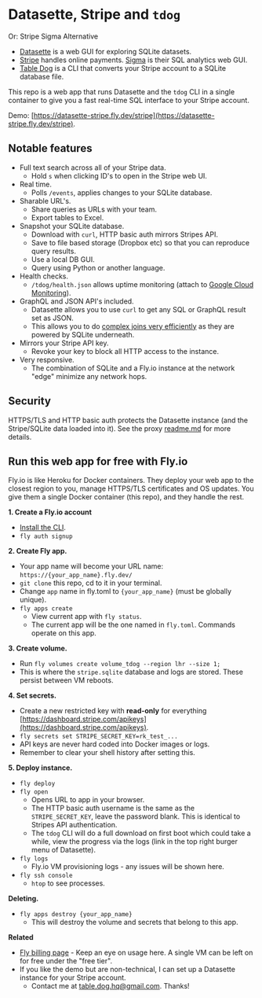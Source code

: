 # Datasette, Stripe and `tdog`

Or: Stripe Sigma Alternative

- [Datasette](https://datasette.io/) is a web GUI for exploring SQLite datasets.
- [Stripe](https://stripe.com/) handles online payments. [Sigma](https://stripe.com/sigma) is their SQL analytics web
  GUI.
- [Table Dog](https://table.dog) is a CLI that converts your Stripe account to a SQLite database file.

This repo is a web app that runs Datasette and the `tdog` CLI in a single container to give you a fast real-time SQL
interface to your Stripe account.

Demo: [https://datasette-stripe.fly.dev/stripe](https://datasette-stripe.fly.dev/stripe).

## Notable features

- Full text search across all of your Stripe data.
	- Hold `s` when clicking ID's to open in the Stripe web UI.
- Real time.
	- Polls `/events`, applies changes to your SQLite database.
- Sharable URL's.
	- Share queries as URLs with your team.
	- Export tables to Excel.
- Snapshot your SQLite database.
	- Download with `curl`, HTTP basic auth mirrors Stripes API.
	- Save to file based storage (Dropbox etc) so that you can reproduce query results.
	- Use a local DB GUI.
	- Query using Python or another language.
- Health checks.
	- `/tdog/health.json` allows uptime monitoring (attach
	  to [Google Cloud Monitoring](https://cloud.google.com/monitoring/alerts)).
- GraphQL and JSON API's included.
	- Datasette allows you to use `curl` to get any SQL or GraphQL result set as JSON.
	- This allows you to do [complex joins very efficiently](https://simonwillison.net/2020/Aug/7/datasette-graphql/) as
	  they are powered by SQLite underneath.
- Mirrors your Stripe API key.
	- Revoke your key to block all HTTP access to the instance.
- Very responsive.
	- The combination of SQLite and a Fly.io instance at the network "edge" minimize any network hops.

## Security

HTTPS/TLS and HTTP basic auth protects the Datasette instance (and the Stripe/SQLite data loaded into it). See the
proxy [readme.md](./app/auth-proxy/readme.md) for more details.

## Run this web app for free with Fly.io

Fly.io is like Heroku for Docker containers. They deploy your web app to the closest region to you, manage HTTPS/TLS
certificates and OS updates. You give them a single Docker container (this repo), and they handle the rest.

**1. Create a Fly.io account**

- [Install the CLI](https://fly.io/docs/hands-on/installing/).
- `fly auth signup`

**2. Create Fly app.**

- Your app name will become your URL name: `https://{your_app_name}.fly.dev/`
- `git clone` this repo, cd to it in your terminal.
- Change `app` name in fly.toml to `{your_app_name}` (must be globally unique).
- `fly apps create`
	- View current app with `fly status`.
	- The current app will be the one named in `fly.toml`. Commands operate on this app.

**3. Create volume.**

- Run `fly volumes create volume_tdog --region lhr --size 1;`
- This is where the `stripe.sqlite` database and logs are stored. These persist between VM reboots.

**4. Set secrets.**

- Create a new restricted key with **read-only** for
  everything [https://dashboard.stripe.com/apikeys](https://dashboard.stripe.com/apikeys).
- `fly secrets set STRIPE_SECRET_KEY=rk_test_...`
- API keys are never hard coded into Docker images or logs.
- Remember to clear your shell history after setting this.

**5. Deploy instance.**

- `fly deploy`
- `fly open`
	- Opens URL to app in your browser.
	- The HTTP basic auth username is the same as the `STRIPE_SECRET_KEY`, leave the password blank. This is identical
	  to Stripes API authentication.
	- The `tdog` CLI will do a full download on first boot which could take a while, view the progress via the logs (link in the top right burger menu of Datasette).
- `fly logs`
	- Fly.io VM provisioning logs - any issues will be shown here.
- `fly ssh console`
	- `htop` to see processes.

**Deleting.**

- `fly apps destroy {your_app_name}`
	- This will destroy the volume and secrets that belong to this app.

**Related**

- [Fly billing page](https://fly.io/organizations/personal) - Keep an eye on usage here. A single VM can be left on for
  free under the "free tier".
- If you like the demo but are non-technical, I can set up a Datasette instance for your Stripe account.
	- Contact me at [table.dog.hq@gmail.com](mailto:table.dog.hq@gmail.com). Thanks!